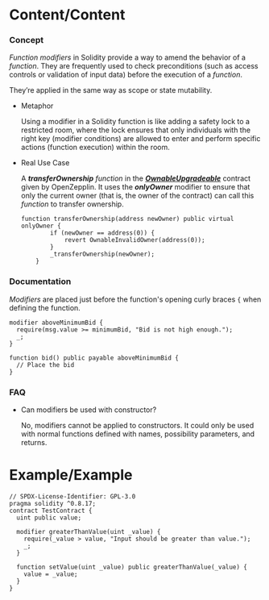 # Content/Content

### Concept

*Function modifiers* in Solidity provide a way to amend the behavior of a *function*. They are frequently used to check preconditions (such as access controls or validation of input data) before the execution of a *function*.

They’re applied in the same way as scope or state mutability.

- Metaphor
    
    Using a modifier in a Solidity function is like adding a safety lock to a restricted room, where the lock ensures that only individuals with the right key (modifier conditions) are allowed to enter and perform specific actions (function execution) within the room.
    
- Real Use Case
    
    A ***transferOwnership*** *function* in the ***[OwnableUpgradeable](https://github.com/OpenZeppelin/openzeppelin-contracts-upgradeable/blob/7d7ad99dee371e0ee042e2999aaf43941dea1513/contracts/access/OwnableUpgradeable.sol#L89C1-L94C6)*** contract given by OpenZepplin. It uses the ***onlyOwner*** modifier to ensure that only the current owner (that is, the owner of the contract) can call this *function* to transfer ownership.
    
    ```solidity
    function transferOwnership(address newOwner) public virtual onlyOwner {
            if (newOwner == address(0)) {
                revert OwnableInvalidOwner(address(0));
            }
            _transferOwnership(newOwner);
        }
    ```
    

### Documentation

*Modifiers* are placed just before the function's opening curly braces `{` when defining the function. 

```solidity
modifier aboveMinimumBid {
  require(msg.value >= minimumBid, "Bid is not high enough.");
  _;
}

function bid() public payable aboveMinimumBid {
  // Place the bid
}
```

### FAQ

- Can modifiers be used with constructor?
    
    No, modifiers cannot be applied to constructors. It could only be used with normal functions defined with names, possibility parameters, and returns. 
    

# Example/Example

```solidity
// SPDX-License-Identifier: GPL-3.0
pragma solidity ^0.8.17;
contract TestContract {
  uint public value;

  modifier greaterThanValue(uint _value) {
    require(_value > value, "Input should be greater than value.");
    _;
  }

  function setValue(uint _value) public greaterThanValue(_value) {
    value = _value;
  }
}
```
